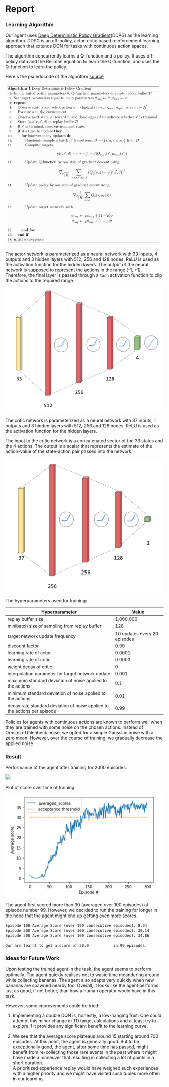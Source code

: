 # Report

### Learning Algorithm

Our agent uses [Deep Deterministic Policy Gradient](https://arxiv.org/abs/1509.02971)(DDPG) as the learning algorithm.
DDPG is an off-policy, actor-critic based reinforcement learning approach that extends DQN for tasks with continuous
action spaces.

The algorithm concurrently learns a Q-function and a policy.
It uses off-policy data and the Bellman equation to learn the Q-function, and uses the Q-function to learn the policy.

Here's the psuedocode of the algorithm [source](https://spinningup.openai.com/en/latest/algorithms/ddpg.html)

<img src="https://github.com/PrajishKumar/Reinforcement-Learning-Unity-ML-Engine/blob/9503738f9878386f399b3a000eb126d8f01021bd/arm_reacher/media/ddpg_algo.png"  width="600" alt="DDPG algorithm">

The actor network is parameterized as a neural network with 33 inputs, 4 outputs and 3 hidden layers with 512, 256 and
128 nodes.
ReLU is used as the activation function for the hidden layers.
The output of the neural network is supposed to represent the actions in the range [-1, +1].
Therefore, the final layer is passed through a `tanh` activation function to clip the actions to the required range.

<img src="https://github.com/PrajishKumar/Reinforcement-Learning-Unity-ML-Engine/blob/9503738f9878386f399b3a000eb126d8f01021bd/arm_reacher/media/actor.png"  width="500" alt="DQN algorithm">

The critic network is parameterized as a neural network with 37 inputs, 1 outputs and 3 hidden layers with 512, 256 and
128 nodes.
ReLU is used as the activation function for the hidden layers.

The input to the critic network is a concatenated vector of the 33 states and the 4 actions.
The output is a scalar that represents the estimate of the action-value of the state-action pair passed into the
network.

<img src="https://github.com/PrajishKumar/Reinforcement-Learning-Unity-ML-Engine/blob/9503738f9878386f399b3a000eb126d8f01021bd/arm_reacher/media/critic.png"  width="500" alt="DQN algorithm">

The hyperparameters used for training:

| **Hyperparameter**                                                        | **Value**                    |
|---------------------------------------------------------------------------|------------------------------|
| replay buffer size                                                        | 1,000,000                    |
| minibatch size of sampling from replay buffer                             | 128                          |
| target network update frequency                                           | 10 updates every 20 episodes |
| discount factor                                                           | 0.99                         |
| learning rate of actor                                                    | 0.0001                       |
| learning rate of critic                                                   | 0.0003                       |
| weight decay of critic                                                    | 0                            |
| interpolation parameter for target network update                         | 0.001                        |
| maximum standard deviation of noise applied to the actions                | 0.1                          |
| minimum standard deviation of noise applied to the actions                | 0.01                         |
| decay rate standard deviation of noise applied to the actions per episode | 0.99                         |

Policies for agents with continuous actions are known to perform well when they are trained with some noise on the chosen actions. 
Instead of Ornstein-Uhlenbeck noise, we opted for a simple Gaussian noise with a zero mean. 
However, over the course of training, we gradually decrease the applied noise. 

### Result

Performance of the agent after training for 2000 episodes:

![](https://github.com/PrajishKumar/Reinforcement-Learning-Unity-ML-Engine/blob/9503738f9878386f399b3a000eb126d8f01021bd/arm_reacher/media/successful_test.gif)

Plot of score over time of training:

![](https://github.com/PrajishKumar/Reinforcement-Learning-Unity-ML-Engine/blob/9503738f9878386f399b3a000eb126d8f01021bd/arm_reacher/media/scores_plot.png)

The agent first scored more than 30 (averaged over 100 episodes) at episode number 99.
However, we decided to run the training for longer in the hope that the agent might end up getting even more scores.

```
Episode 100	Average Score (over 100 consecutive episodes): 8.94
Episode 200	Average Score (over 100 consecutive episodes): 30.14
Episode 300	Average Score (over 100 consecutive episodes): 34.86

Our arm learnt to get a score of 30.0           in 99 episodes.
```

### Ideas for Future Work

Upon testing the trained agent in the task, the agent seems to perform optimally.
The agent quickly realises not to waste time meandering around while collecting bananas.
The agent also adapts very quickly when new bananas are spawned nearby too.
Overall, it looks like the agent performs just as good, if not better, than how a human operator would have in this
task.

However, some improvements could be tried:

1. Implementing a double DQN is, honestly, a low-hanging fruit.
   One could attempt this minor change in TD target calculations and at least try to explore if it provides any
   significant benefit to the learning curve.

2. We see that the average score plateaus around 15 starting around 700 episodes.
   At this point, the agent is generally good.
   But to be exceptionally good, the agent, after some time has passed, might benefit from re-collecting those rare
   events in the past where it might have made a maneuver that resulting in collecting a lot of points in a short
   duration.  
   A prioritized experience replay would have weighed such experiences with a higher priority and we might have visited
   such tuples more often in our learning.  


